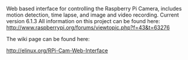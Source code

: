 Web based interface for controlling the Raspberry Pi Camera, includes motion detection, time lapse, and image and video recording.
Current version 6.1.3
All information on this project can be found here: http://www.raspberrypi.org/forums/viewtopic.php?f=43&t=63276

The wiki page can be found here:

http://elinux.org/RPi-Cam-Web-Interface
